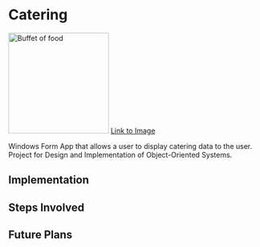 # Catering
<img src="https://images.unsplash.com/photo-1515936185222-2223551e65e0?ixid=MXwxMjA3fDB8MHxwaG90by1wYWdlfHx8fGVufDB8fHw%3D&ixlib=rb-1.2.1&auto=format&fit=crop&w=1950&q=80" alt="Buffet of food" height="200px" />
<a href="https://unsplash.com/photos/TP501SPRzPY">Link to Image</a>

Windows Form App that allows a user to display catering data to the user. Project for Design and Implementation of Object-Oriented Systems.

## Implementation
## Steps Involved
## Future Plans
